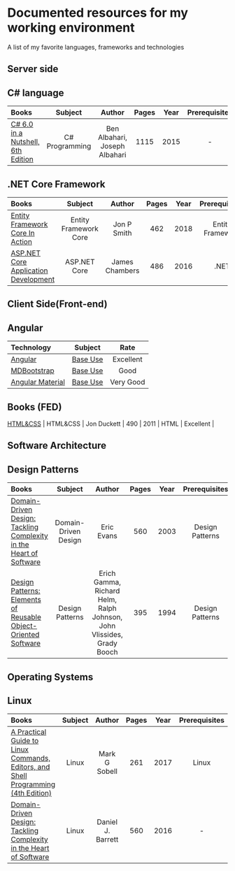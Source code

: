 # Documented resources for my working environment

A list of my favorite languages, frameworks and technologies

## Server side 

## C# language
Books | Subject | Author | Pages | Year | Prerequisites | Rate
:-- | :--: | :--: | :--: | :--: | :--: | :--:
[C# 6.0 in a Nutshell, 6th Edition](https://www.oreilly.com/library/view/c-60-in/9781491927090/) | C# Programming | Ben Albahari, Joseph Albahari | 1115 | 2015 | - | Very Good |


## .NET Core Framework 
Books | Subject | Author | Pages | Year | Prerequisites | Rate
:-- | :--: | :--: | :--: | :--: | :--: | :--:
[Entity Framework Core In Action](https://www.manning.com/books/entity-framework-core-in-action) | Entity Framework Core | Jon P Smith | 462 | 2018 | Entity Framework | Excellent |
[ASP.NET Core Application Development](https://www.amazon.com/ASP-NET-Core-Application-Development-application/dp/1509304061) | ASP.NET Core | James Chambers | 486 | 2016 | .NET | Good |

## Client Side(Front-end)
## Angular
Technology | Subject | Rate  
:-- | :--: | :--: 
[Angular](https://angular.io/) | [Base Use](https://angular.io/tutorial) | Excellent
[MDBootstrap](https://mdbootstrap.com/) | [Base Use](https://mdbootstrap.com/docs/angular/) | Good |
[Angular Material](https://material.angular.io/) | [Base Use](https://material.angular.io/components/categories) | Very Good |
## Books (FED)
[HTML&CSS](http://www.htmlandcssbook.com/) | HTML&CSS | Jon Duckett | 490 | 2011 | HTML | Excellent |


## Software Architecture
## Design Patterns
Books | Subject | Author | Pages | Year | Prerequisites | Rate
:-- | :--: | :--: | :--: | :--: | :--: | :--:
[Domain-Driven Design: Tackling Complexity in the Heart of Software](https://www.amazon.com/Domain-Driven-Design-Tackling-Complexity-Software/dp/0321125215/ref=sr_1_1?ie=UTF8&qid=1548796859&sr=8-1&keywords=domain+driven+design+eric+evans) | Domain-Driven Design | Eric Evans | 560 | 2003 | Design Patterns | Excellent |
[Design Patterns: Elements of Reusable Object-Oriented Software](https://www.amazon.com/Design-Patterns-Elements-Reusable-Object-Oriented/dp/0201633612) | Design Patterns | Erich Gamma, Richard Helm, Ralph Johnson, John Vlissides, Grady Booch | 395  | 1994 | Design Patterns | Good |


## Operating Systems
## Linux
Books | Subject | Author | Pages | Year | Prerequisites | Rate
:-- | :--: | :--: | :--: | :--: | :--: | :--:
[A Practical Guide to Linux Commands, Editors, and Shell Programming (4th Edition) ](https://www.amazon.com/Practical-Guide-Commands-Editors-Programming/dp/0134774604) | Linux | Mark G Sobell | 261 | 2017 | Linux | Very Good |
[Domain-Driven Design: Tackling Complexity in the Heart of Software](https://www.oreilly.com/library/view/linux-pocket-guide/9781491927557/) | Linux | Daniel J. Barrett | 560 | 2016 | - | Excellent |